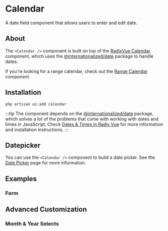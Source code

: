 # Calendar

A date field component that allows users to enter and edit date.

<ComponentSource
  source="components/Calendar"
  primitive="https://www.reka-ui.com/docs/components/calendar"
  ui="https://www.shadcn-vue.com/docs/components/calendar.html"
/>

<ComponentPreview name="Calendar" />

## About

The `<Calendar />` component is built on top of the [RadixVue Calendar](https://www.reka-ui.com/docs/components/calendar.html) component, which uses the [@internationalized/date](https://react-spectrum.adobe.com/internationalized/date/index.html) package to handle dates.

If you're looking for a range calendar, check out the [Range Calendar](/components/range-calendar) component.

## Installation

```shell
php artisan ui:add calendar
```

:::tip
The component depends on the [@internationalized/date](https://react-spectrum.adobe.com/internationalized/date/index.html) package, which solves a lot of the problems that come with working with dates and times in JavaScript.
Check [Dates & Times in Radix Vue](https://www.radix-vue.com/guides/dates.html) for more information and installation instructions.
:::

## Datepicker

You can use the `<Calendar />` component to build a date picker. See the [Date Picker](/components/date-picker) page for more information.

## Examples

### Form

<ComponentPreview name="CalendarForm" />

## Advanced Customization

### Month & Year Selects

<ComponentPreview name="CalendarMonthYearSelects" />
